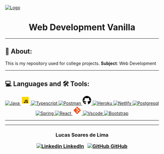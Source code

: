 
> <div align="center">
  <a href="https://github.com/ljanotte">
    <img src="images/logo.svg" alt="Logo" width="160" height="80">
  </a>

  <h1 align="center">
    Web Development Vanilla
  </h1>

</div>

<!--  <h3 align="center">


</h3>  -->

---

## 📝 About:

This is my repository used for college projects. **Subject**: Web Development


---

## 💻 Languages and 🛠 Tools:


<p align="center">
   <a href="https://www.oracle.com/br/java/">
      <img src="images/java.svg" alt="Java" width="30" height="30"/>
   </a>
   <a href="https://developer.mozilla.org/en-US/docs/Web/JavaScript">
      <img src="images/javascript.svg" alt="Javascript" width="30" height="30"/>
   </a>
   <a href="https://www.typescriptlang.org/">
      <img src="images/typescript.svg" alt="Typescript" width="30" height="30"/>
   </a>
   <a href="https://www.postman.com/">
      <img src="images/postman.svg" alt="Postman" width="30" height="30"/>
   </a>
   <a href="https://github.com/">
      <img src="images/github.svg" alt="Github" width="30" height="30"/>
   </a> 
   <a href="https://www.heroku.com/">
      <img src="images/heroku.svg" alt="Heroku" width="30" height="30"/>
   </a>
   <a href="https://www.netlify.com/">
      <img src="images/netlify.svg" alt="Netlify" width="30" height="30"/>
   </a>
   <a href="https://www.postgresql.org/">
      <img src="images/postgresql.svg" alt="Postgresql" width="30" height="30"/>
   </a>
  <a href="https://spring.io/">
      <img src="images/spring.svg" alt="Spring" width="30" height="30"/>
   </a>
  <a href="https://pt-br.reactjs.org/">
      <img src="images/react.svg" alt="React" width="30" height="30"/>
   </a>   
   <a href="https://git-scm.com/">
      <img src="images/git.svg" alt="Git" width="30" height="30"/>
   </a>   
   <a href="https://code.visualstudio.com/">
      <img src="images/vscode.svg" alt="Vscode" width="30" height="30"/>
   </a>   
   <a href="https://getbootstrap.com/">
      <img src="images/bootstrap.svg" alt="Bootstrap" width="30" height="30"/>
   </a>   
</p>

---

<!-- ## Como Baixar

```bash

# Instruções

$ Comandos


``` -->

---

<h3 align="center">

  Lucas Soares de Lima
<br/>

  <a align="center">
   
   [![Linkedin](https://i.stack.imgur.com/gVE0j.png) LinkedIn](https://www.linkedin.com/in/lucasoalima/)
&nbsp;
  [![GitHub](https://i.stack.imgur.com/tskMh.png) GitHub](https://github.com/lucasoalima)
  </a>
</h3>
